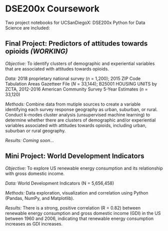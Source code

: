 # DSE200x Coursework

Two project notebooks for UCSanDiegoX: DSE200x Python for Data Science are included: 


## Final Project: Predictors of attitudes towards opioids _(WORKING)_

_Objective:_ To identify clusters of demographic and experiential variables that are associated with attitudes towards opioids.

_Data:_ 2018 proprietary national survey (_n_ = 1,200); 2015 ZIP Code Tabulation Areas Gazetteer File (_N_ = 33,144); B25001 HOUSING UNITS by ZCTA, 2012-2016 American Community Survey 5-Year Estimates (_n_ = 33,120) 

_Methods:_ Combine data from mutiple sources to create a variable identifying each survey response geography as urban, suburban, or rural. Conduct k-modes cluster analysis (unsupervised machine learning) to determine whether there are clusters of demographic and/or experiential variables associated with attitudes towards opioids, including urban, suburban or rural geography.

_Results: Coming soon..._



## Mini Project: World Development Indicators
_Objective:_ To explore US renewable energy consumption and its relationship with gross domestic income.

_Data:_ World Development Indicators (N = 5,656,458)

_Methods:_ Data exploration, visualization and correlation using Python (Pandas, NumPy, and Matplotlib).

_Results:_ There is a strong, positive correlation (R = 0.82) between renewable energy consumption and gross domestic income (GDI) in the US between 1960 and 2006, indicating that renewable energy consumption increases as GDI increases.
